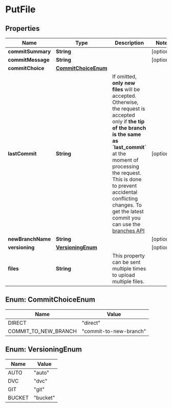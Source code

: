 # PutFile

## Properties
Name | Type | Description | Notes
------------ | ------------- | ------------- | -------------
**commitSummary** | **String** |  |  [optional]
**commitMessage** | **String** |  |  [optional]
**commitChoice** | [**CommitChoiceEnum**](#CommitChoiceEnum) |  | 
**lastCommit** | **String** | If omitted, **only new files** will be accepted.     Otherwise, the request is accepted only if **the tip of the branch is the same as &#x60;last_commit&#x60;** at the moment of processing the request.  This is done to prevent accidental conflicting changes. To get the latest commit you can use the [branches API](#operations-Branches-getBranch)  |  [optional]
**newBranchName** | **String** |  |  [optional]
**versioning** | [**VersioningEnum**](#VersioningEnum) |  |  [optional]
**files** | **String** | This property can be sent multiple times to upload multiple files. | 

<a name="CommitChoiceEnum"></a>
## Enum: CommitChoiceEnum
Name | Value
---- | -----
DIRECT | &quot;direct&quot;
COMMIT_TO_NEW_BRANCH | &quot;commit-to-new-branch&quot;

<a name="VersioningEnum"></a>
## Enum: VersioningEnum
Name | Value
---- | -----
AUTO | &quot;auto&quot;
DVC | &quot;dvc&quot;
GIT | &quot;git&quot;
BUCKET | &quot;bucket&quot;
